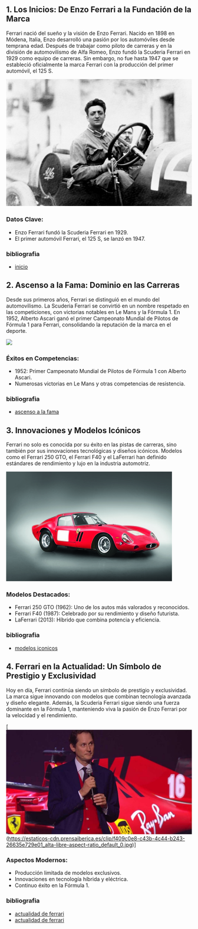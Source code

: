 ## 1. Los Inicios: De Enzo Ferrari a la Fundación de la Marca
Ferrari nació del sueño y la visión de Enzo Ferrari. Nacido en 1898 en Módena, Italia, Enzo desarrolló una pasión por los automóviles desde temprana edad. Después de trabajar como piloto de carreras y en la división de automovilismo de Alfa Romeo, Enzo fundó la Scuderia Ferrari en 1929 como equipo de carreras. Sin embargo, no fue hasta 1947 que se estableció oficialmente la marca Ferrari con la producción del primer automóvil, el 125 S.

[<img src="enzo ferrari.jpg">](https://historia.nationalgeographic.com.es/medio/2023/02/12/enzo-ferrari-1920_2dee24db_230212214534_1280x876.jpg)
### Datos Clave:
- Enzo Ferrari fundó la Scuderia Ferrari en 1929.
- El primer automóvil Ferrari, el 125 S, se lanzó en 1947.
### bibliografia
- [inicio](https://www.elcorteingles.es/entradas/blog/historia-evolucion-ferrari/#:~:text=El%20origen%20de%20Ferrari,como%20el%20Alfa%20Romeo%20Bimotore.)
## 2. Ascenso a la Fama: Dominio en las Carreras
Desde sus primeros años, Ferrari se distinguió en el mundo del automovilismo. La Scuderia Ferrari se convirtió en un nombre respetado en las competiciones, con victorias notables en Le Mans y la Fórmula 1. En 1952, Alberto Ascari ganó el primer Campeonato Mundial de Pilotos de Fórmula 1 para Ferrari, consolidando la reputación de la marca en el deporte.

[<img src="carrera ferrari.jpg">](https://cdn-7.motorsport.com/images/amp/0LxeNJv0/s400/ferrari-finali-mondiali-2017-8-octane-126-ferrari-488-fabio-leimer-6144038.jpg)
### Éxitos en Competencias:
- 1952: Primer Campeonato Mundial de Pilotos de Fórmula 1 con Alberto Ascari.
- Numerosas victorias en Le Mans y otras competencias de resistencia.
### bibliografia
- [ascenso a la fama](https://www.lanacion.com.ar/autos/la-formula-de-ferrari-para-mantener-el-fanatismo-y-hacer-sonar-a-quienes-nunca-compraron-sus-autos-nid26052023/)
## 3. Innovaciones y Modelos Icónicos
Ferrari no solo es conocida por su éxito en las pistas de carreras, sino también por sus innovaciones tecnológicas y diseños icónicos. Modelos como el Ferrari 250 GTO, el Ferrari F40 y el LaFerrari han definido estándares de rendimiento y lujo en la industria automotriz.

[<img src="modelos ferrari.jpg">](https://img.remediosdigitales.com/2a643f/1962-250-gto-2/450_1000.jpg)
### Modelos Destacados:
- Ferrari 250 GTO (1962): Uno de los autos más valorados y reconocidos.
- Ferrari F40 (1987): Celebrado por su rendimiento y diseño futurista.
- LaFerrari (2013): Híbrido que combina potencia y eficiencia.
### bibliografia
- [modelos iconicos](https://www.motorpasion.com/ferrari/7-modelos-iconicos-de-ferrari-en-su-70-aniversario)
## 4. Ferrari en la Actualidad: Un Símbolo de Prestigio y Exclusividad
Hoy en día, Ferrari continúa siendo un símbolo de prestigio y exclusividad. La marca sigue innovando con modelos que combinan tecnología avanzada y diseño elegante. Además, la Scuderia Ferrari sigue siendo una fuerza dominante en la Fórmula 1, manteniendo viva la pasión de Enzo Ferrari por la velocidad y el rendimiento.

[<img src="actualidad ferrari.jpg">(https://estaticos-cdn.prensaiberica.es/clip/f409c0e8-c43b-4c44-b243-26635e729e01_alta-libre-aspect-ratio_default_0.jpg)]

### Aspectos Modernos:
- Producción limitada de modelos exclusivos.
- Innovaciones en tecnología híbrida y eléctrica.
- Continuo éxito en la Fórmula 1.
### bibliografia
- [actualidad de ferrari](https://www.ferrari.com/es-ES/news)
- [actualidad de ferrari](https://www.ferrari.com/es-ES/auto/gama)
